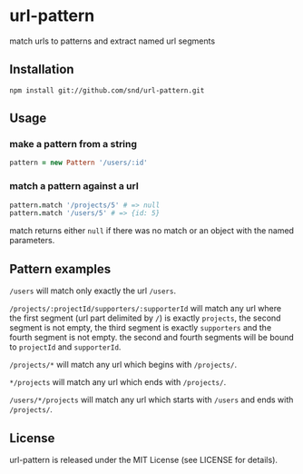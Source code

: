 # url-pattern

match urls to patterns and extract named url segments

## Installation

```
npm install git://github.com/snd/url-pattern.git
```

## Usage

### make a pattern from a string

```coffeescript
pattern = new Pattern '/users/:id'
```

### match a pattern against a url

```coffeescript
pattern.match '/projects/5' # => null
pattern.match '/users/5' # => {id: 5}
```

match returns either `null` if there was no match or an object with the named parameters.

## Pattern examples

`/users` will match only exactly the url `/users`.

`/projects/:projectId/supporters/:supporterId` will match any url where the first
segment (url part delimited by `/`) is exactly `projects`, the second segment is not empty, the third segment is exactly
`supporters` and the fourth segment is not empty. the second and fourth segments will be bound
to `projectId` and `supporterId`.

`/projects/*` will match any url which begins with `/projects/`.

`*/projects` will match any url which ends with `/projects/`.

`/users/*/projects` will match any url which starts with `/users` and ends with `/projects/`.

## License

url-pattern is released under the MIT License (see LICENSE for details).
